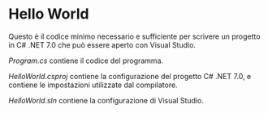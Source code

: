 Hello World
===========

Questo è il codice minimo necessario e sufficiente per scrivere un progetto in
C# .NET 7.0 che può essere aperto con Visual Studio.

_Program.cs_ contiene il codice del programma.

_HelloWorld.csproj_ contiene la configurazione del progetto C# .NET 7.0, e
contiene le impostazioni utilizzate dal compilatore.

_HelloWorld.sln_ contiene la configurazione di Visual Studio.
